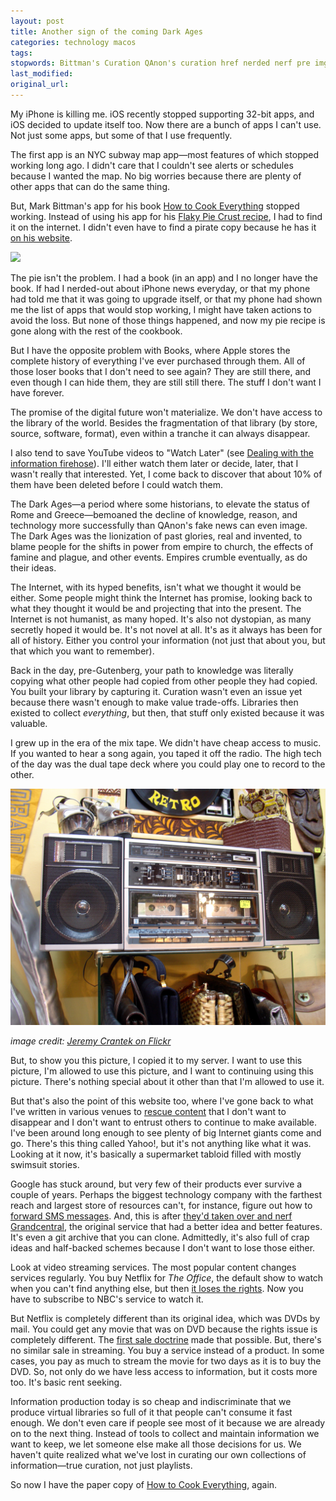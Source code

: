 ```yaml
---
layout: post
title: Another sign of the coming Dark Ages
categories: technology macos
tags:
stopwords: Bittman's Curation QAnon's curation href nerded nerf pre img
last_modified:
original_url:
---
```


My iPhone is killing me. iOS recently stopped supporting 32-bit apps, and iOS decided to update itself too. Now there are a bunch of apps I can't use. Not just some apps, but some of that I use frequently.

<!--more-->

The first app is an NYC subway map app—most features of which stopped working long ago. I didn't care that I couldn't see alerts or schedules because I wanted the map. No big worries because there are plenty of other apps that can do the same thing.

But, Mark Bittman's app for his book [How to Cook Everything](https://amzn.to/3AAj3aD)  stopped working. Instead of using his app for his [Flaky Pie Crust recipe](http://www.howtocookeverything.com/recipes/flaky-piecrust), I had to find it on the internet. I didn't even have to find a pirate copy because he has it [on his website](http://www.howtocookeverything.com/recipes/flaky-piecrust).

<div class="image center">
<a target="_blank"  href="https://www.amazon.com/gp/product/1328545431/ref=as_li_tl?ie=UTF8&camp=1789&creative=9325&creativeASIN=1328545431&linkCode=as2&tag=hashbang09-20&linkId=ff697c4af7e1ecdad906526b9fde0331"><img border="0" src="//ws-na.amazon-adsystem.com/widgets/q?_encoding=UTF8&MarketPlace=US&ASIN=1328545431&ServiceVersion=20070822&ID=AsinImage&WS=1&Format=_SL250_&tag=hashbang09-20" ></a>
</div>

The pie isn't the problem. I had a book (in an app) and I no longer have the book. If had I nerded-out about iPhone news everyday, or that my phone had told me that it was going to upgrade itself, or that my phone had shown me the list of apps that would stop working, I might have taken actions to avoid the loss. But none of those things happened, and now my pie recipe is gone along with the rest of the cookbook.

But I have the opposite problem with Books, where Apple stores the complete history of everything I've ever purchased through them. All of those loser books that I don't need to see again? They are still there, and even though I can hide them, they are still still there. The stuff I don't want I have forever.

The promise of the digital future won't materialize. We don't have access to the library of the world. Besides the fragmentation of that library (by store, source, software, format), even within a tranche it can always disappear.

I also tend to save YouTube videos to "Watch Later" (see [Dealing with the information firehose](https://briandfoy.github.io/dealing-with-the-information-firehose/)). I'll either watch them later or decide, later, that I wasn't really that interested. Yet, I come back to discover that about 10% of them have been deleted before I could watch them.

The Dark Ages—a period where some historians, to elevate the status of Rome and Greece—bemoaned the decline of knowledge, reason, and technology more successfully than QAnon's fake news can even image. The Dark Ages was the lionization of past glories, real and invented, to blame people for the shifts in power from empire to church, the effects of famine and plague, and other events. Empires crumble eventually, as do their ideas.

The Internet, with its hyped benefits, isn't what we thought it would be either. Some people might think the Internet has promise, looking back to what they thought it would be and projecting that into the present. The Internet is not humanist, as many hoped. It's also not dystopian, as many secretly hoped it would be. It's not novel at all. It's as it always has been for all of history. Either you control your information (not just that about you, but that which you want to remember).

Back in the day, pre-Gutenberg, your path to knowledge was literally copying what other people had copied from other people they had copied. You built your library by capturing it. Curation wasn't even an issue yet because there wasn't enough to make value trade-offs. Libraries then existed to collect *everything*, but then, that stuff only existed because it was valuable.

I grew up in the era of the mix tape. We didn't have cheap access to music. If you wanted to hear a song again, you taped it off the radio. The high tech of the day was the dual tape deck where you could play one to record to the other.

![](/images/boombox.jpg)

*image credit: [Jeremy Crantek on Flickr](https://www.flickr.com/photos/deucer/255843395/in/photolist-oBgk2-21KaB4P-3go9k-geZMB-ktmZy-ZoGXMZ-2Uh9Lv-aStewe-cnKGV-5jnS5m-9nWm6X-5PFYRA-F1srg-9qc7Sx-e37JHq-4BBNo-7LP7Ur-9DYpN-aCWLS-c8frDS-pPuXWZ-65iJUA-2aPPQS8-92xNqT-95tpFj-i7ts1-6UWSsC-9Pf3R-9nZoRy-2JJNSG-8VdZ7A-w6j3j-k1dVn-3KgayG-6JDMNJ-9ukDmo-8LcxsP-9UXpmo-bC23Jq-bhEWdx-5tACnp-985z4P-bj9LJ2-bQVHnp-4HMMtq-bC23Fb-bQVJ5t-bQVJhi-bQVHEv-bQVJdK)*

But, to show you this picture, I copied it to my server. I want to use this picture, I'm allowed to use this picture, and I want to continuing using this picture. There's nothing special about it other than that I'm allowed to use it.

But that's also the point of this website too, where I've gone back to what I've written in various venues to [rescue content](https://briandfoy.github.io/tag/rescued-content/) that I don't want to disappear and I don't want to entrust others to continue to make available. I've been around long enough to see plenty of big Internet giants come and go. There's this thing called Yahoo!, but it's not anything like what it was. Looking at it now, it's basically a supermarket tabloid filled with mostly swimsuit stories.

Google has stuck around, but very few of their products ever survive a couple of years. Perhaps the biggest technology company with the farthest reach and largest store of resources can't, for instance, figure out how to [forward SMS messages](https://www.engadget.com/one-of-google-voices-best-features-is-going-away-092145507.html). And, this is after [they'd taken over and nerf Grandcentral](https://techcrunch.com/2007/06/24/google-to-acquire-grand-central-for-50-million/), the original service that had a better idea and better features. It's even a git archive that you can clone. Admittedly, it's also full of crap ideas and half-backed schemes because I don't want to lose those either.

Look at video streaming services. The most popular content changes services regularly. You buy Netflix for *The Office*, the default show to watch when you can't find anything else, but then [it loses the rights](https://www.theverge.com/2020/12/14/22174856/the-office-netflix-peacock-streaming). Now you have to subscribe to NBC's service to watch it.

But Netflix is completely different than its original idea, which was DVDs by mail. You could get any movie that was on DVD because the rights issue is completely different. The [first sale doctrine](https://www.law.cornell.edu/uscode/text/17/109) made that possible. But, there's no similar sale in streaming. You buy a service instead of a product. In some cases, you pay as much to stream the movie for two days as it is to buy the DVD. So, not only do we have less access to information, but it costs more too. It's basic rent seeking.

Information production today is so cheap and indiscriminate that we produce virtual libraries so full of it that people can't consume it fast enough. We don't even care if people see most of it because we are already on to the next thing. Instead of tools to collect and maintain information we want to keep, we let someone else make all those decisions for us. We haven't quite realized what we've lost in curating our own collections of information—true curation, not just playlists.

So now I have the paper copy of [How to Cook Everything](https://amzn.to/3AAj3aD), again.
